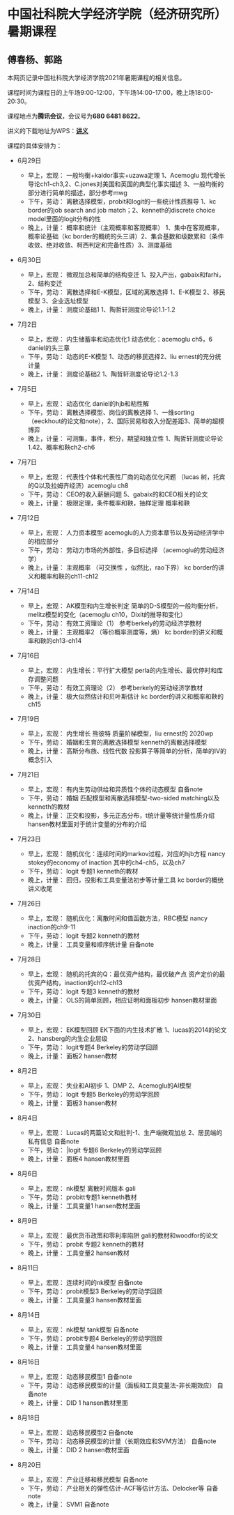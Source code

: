 # 中国社科院大学经济学院（经济研究所）暑期课程
## 傅春杨、郭路

本网页记录中国社科院大学经济学院2021年暑期课程的相关信息。

课程时间为课程日的上午场9:00-12:00，下午场14:00-17:00，晚上场18:00-20:30。

课程地点为**腾讯会议**，会议号为**680 6481 8622**。

讲义的下载地址为WPS：**[讲义](https://kdocs.cn/join/g66d195?f=101)**

课程的具体安排为：
* 6月29日	
   * 早上，宏观：	一般均衡+kaldor事实+uzawa定理	1、Acemoglu 现代增长导论ch1-ch3,2、C.jones对美国和英国的典型化事实描述 3、一般均衡的部分进行简单的描述，部分参考mwg
   * 下午，劳动：	离散选择模型，probit和logit的一些统计性质推导	1、kc border的job search and job match；2、kenneth的discrete choice model里面的logit分布的性
   * 晚上，计量：	概率和统计（主观概率和客观概率）	1、集中在客观概率，概率论基础（kc border的概统的头三讲）2、集合基数和级数累和（条件收敛、绝对收敛、柯西判定和完备性质）3、测度基础
* 6月30日	
   * 早上，宏观：	微观加总和简单的结构变迁	1、投入产出，gabaix和farhi，2、结构变迁
   * 下午，劳动：	离散选择和E-K模型，区域的离散选择	1、E-K模型 2、移民模型 3、企业选址模型
   * 晚上，计量：	测度论基础1	1、陶哲轩测度论导论1.1-1.2
* 7月2日	
   * 早上，宏观：	内生储蓄率和动态优化1	动态优化：acemoglu ch5，6  daniel的头三章
   * 下午，劳动：	动态的E-K模型	1、动态的移民选择2、liu ernest的充分统计量
   * 晚上，计量：	测度论基础2	1、陶哲轩测度论导论1.2-1.3
* 7月5日	
   * 早上，宏观：	动态优化	daniel的hjb和粘性解
   * 下午，劳动：	离散选择模型、岗位的离散选择	1、一维sorting（eeckhout的论文和note），2、国际贸易和收入分配差距3、简单的超模博弈
   * 晚上，计量：	可测集，事件，积分，期望和独立性	1、陶哲轩测度论导论1.42、概率和鞅ch2-ch6
* 7月7日
   * 早上，宏观：	代表性个体和代表性厂商的动态优化问题	（lucas 树，托宾的Q以及拉姆齐经济）acemoglu ch8
   * 下午，劳动：	CEO的收入薪酬问题	5、gabaix的和CEO相关的论文
   * 晚上，计量：	极限定理，条件概率和鞅，抽样定理	概率和鞅
   
* 7月12日	
   * 早上，宏观：	人力资本模型	acemoglu的人力资本章节以及劳动经济学中的相应部分
   * 下午，劳动：	劳动力市场的外部性，多目标选择	（acemoglu的劳动经济学）
   * 晚上，计量：	主观概率 （可交换性 ，似然比，rao下界）	kc border的讲义和概率和鞅的ch11-ch12
* 7月14日
   * 早上，宏观：	AK模型和内生增长判定	简单的D-S模型的一般均衡分析，melitz模型的变化（acemoglu ch10，Dixit的推导和变化）
   * 下午，劳动：	有效工资理论（1）	参考berkely的劳动经济学教材
   * 晚上，计量：	主观概率2 （等价概率测度等，熵）	kc border的讲义和概率和鞅的ch13-ch14
* 7月16日
   * 早上，宏观：	内生增长：平行扩大模型	perla的内生增长、最优停时和库存调整问题
   * 下午，劳动：	有效工资理论（2）	参考berkely的劳动经济学教材
   * 晚上，计量：	极大似然估计和贝叶斯估计	kc border的讲义和概率和鞅的ch15
* 7月19日
   * 早上，宏观：	内生增长	熊彼特 质量阶梯模型，liu ernest的 2020wp
   * 下午，劳动：	婚姻和生育的离散选择模型	kenneth的离散选择模型
   * 晚上，计量：	高斯分布族、线性代数	投影算子等简单的分析，简单的IV的概念引入
* 7月21日
   * 早上，宏观：	有内生劳动供给和异质性个体的动态模型	自备note
   * 下午，劳动：	婚姻	匹配模型和离散选择模型-two-sided matching以及kenneth的教材
   * 晚上，计量：	正交和投影，多元正态分布，t统计量等统计量性质介绍	hansen教材里面对于统计变量的分布的介绍
* 7月23日
   * 早上，宏观：	随机优化：连续时间的markov过程，对应的hjb方程	nancy stokey的economy of inaction 其中的ch4-ch5，以及ch7
   * 下午，劳动：	logit 专题1	kenneth的教材
   * 晚上，计量：	回归，投影和工具变量法初步等计量工具	kc border的概统讲义收尾
* 7月26日	
   * 早上，宏观：	随机优化：离散时间和值函数方法，RBC模型	nancy inaction的ch9-11
   * 下午，劳动：	logit 专题2	kenneth的教材
   * 晚上，计量：	工具变量和顺序统计量	自备note
* 7月28日
   * 早上，宏观：	随机的托宾的Q：最优资产结构，最优破产点	资产定价的最优资产结构，inaction的ch12-ch13
   * 下午，劳动：	logit 专题3	kenneth的教材
   * 晚上，计量：	OLS的简单回顾，相应证明和面板初步	hansen教材里面
* 7月30日
   * 早上，宏观：	EK模型回顾 EK下面的内生技术扩散	1、lucas的2014的论文 2、hansberg的内生企业层级
   * 下午，劳动：	logit专题4	Berkeley的劳动学回顾
   * 晚上，计量：	面板2	hansen教材
* 8月2日
   * 早上，宏观：	失业和AI初步	1、DMP 2、Acemoglu的AI模型
   * 下午，劳动：	logit 专题5	Berkeley的劳动学回顾
   * 晚上，计量：	面板3	hansen教材
* 8月4日
   * 早上，宏观：	Lucas的两篇论文和批判-1、生产端微观加总 2、居民端的私有信息	自备note
   * 下午，劳动：	|logit 专题6	Berkeley的劳动学回顾
   * 晚上，计量：	面板4	hansen教材里面
* 8月6日	
   * 早上，宏观：	nk模型 离散时间版本	gali
   * 下午，劳动：	probitt专题1	kenneth教材
   * 晚上，计量：	工具变量1	hansen教材里面
* 8月9日
   * 早上，宏观：	最优货币政策和零利率陷阱	gali的教材和woodfor的论文
   * 下午，劳动：	probit 专题2	kenneth的教材
   * 晚上，计量：	工具变量2	hansen教材
* 8月11日	
   * 早上，宏观：	连续时间的nk模型	自备note
   * 下午，劳动：	probit模型3	Berkeley的劳动学回顾
   * 晚上，计量：	工具变量3	hansen教材里面
* 8月14日	
   * 早上，宏观：	nk模型 tank模型	自备note
   * 下午，劳动：	probit专题4	Berkeley的劳动学回顾
   * 晚上，计量：	工具变量4	hansen教材里面
* 8月16日
   * 早上，宏观：	动态移民模型1	自备note
   * 下午，劳动：	动态移民模型的计量（面板和工具变量法-非长期效应）	自备note
   * 晚上，计量：	DID 1	hansen教材里面
* 8月18日	
  * 早上，宏观：	动态移民模型2	自备note
  * 下午，劳动：	动态移民模型的计量（长期效应和SVM方法）	自备note
  * 晚上，计量：	DID 2	hansen教材里面
* 8月20日
  * 早上，宏观：	产业迁移和移民模型	自备note
  * 下午，劳动：	产业相关的弹性估计-ACF等估计方法、Delocker等	自备note
  * 晚上，计量：	SVM1	自备note


